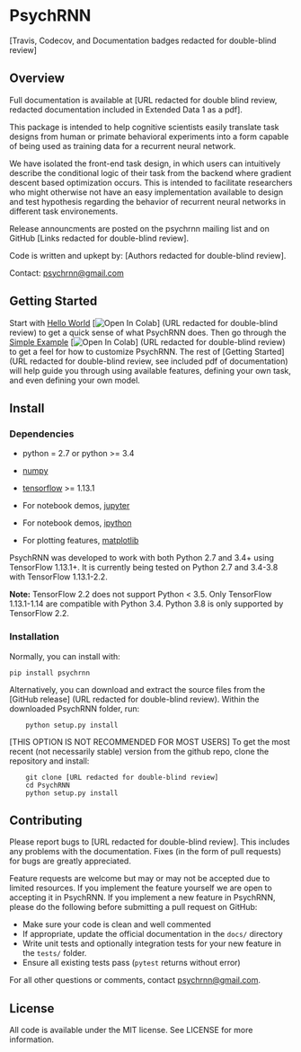 # PsychRNN
[Travis, Codecov, and Documentation badges redacted for double-blind review]

## Overview

Full documentation is available at [URL redacted for double blind review, redacted documentation included in Extended Data 1 as a pdf].

This package is intended to help cognitive scientists easily translate task designs from human or primate behavioral experiments into a form capable of being used as training data for a recurrent neural network.

We have isolated the front-end task design, in which users can intuitively describe the conditional logic of their task from the backend where gradient descent based optimization occurs. This is intended to facilitate researchers who might otherwise not have an easy implementation available to design and test hypothesis regarding the behavior of recurrent neural networks in different task environements.

Release announcments are posted on the psychrnn mailing list and on GitHub [Links redacted for double-blind review].

Code is written and upkept by: [Authors redacted for double-blind review].

Contact: psychrnn@gmail.com 

## Getting Started

Start with [Hello World](./docs/notebooks/Minimal_Example.ipynb) [![Open In Colab](https://colab.research.google.com/assets/colab-badge.svg)] (URL redacted for double-blind review) to get a quick sense of what PsychRNN does. Then go through the [Simple Example](./docs/notebooks/PerceptualDiscrimination.ipynb) [![Open In Colab](https://colab.research.google.com/assets/colab-badge.svg)] (URL redacted for double-blind review) to get a feel for how to customize PsychRNN. The rest of [Getting Started] (URL redacted for double-blind review, see included pdf of  documentation) will help guide you through using available features, defining your own task, and even defining your own model.

## Install

### Dependencies

- python = 2.7 or python >= 3.4
- [numpy](http://www.numpy.org/)
- [tensorflow](https://www.tensorflow.org/) >= 1.13.1

- For notebook demos, [jupyter](https://jupyter.org/)
- For notebook demos, [ipython](https://ipython.org/)
- For plotting features, [matplotlib](https://matplotlib.org/)

PsychRNN was developed to work with both Python 2.7 and 3.4+ using TensorFlow 1.13.1+. It is currently being tested on Python 2.7 and 3.4-3.8 with TensorFlow 1.13.1-2.2.

**Note:** TensorFlow 2.2 does not support Python < 3.5. Only TensorFlow 1.13.1-1.14 are compatible with Python 3.4. Python 3.8 is only supported by TensorFlow 2.2.

### Installation

Normally, you can install with:

	pip install psychrnn

Alternatively, you can download and extract the source files from the [GitHub release] (URL redacted for double-blind review). Within the downloaded PsychRNN folder, run:

        python setup.py install

[THIS OPTION IS NOT RECOMMENDED FOR MOST USERS] To get the most recent (not necessarily stable) version from the github repo, clone the repository and install:

        git clone [URL redacted for double-blind review]
        cd PsychRNN
        python setup.py install

## Contributing

Please report bugs to [URL redacted for double-blind review].  This
includes any problems with the documentation.  Fixes (in the form of
pull requests) for bugs are greatly appreciated.

Feature requests are welcome but may or may not be accepted due to limited
resources. If you implement the feature yourself we are open
to accepting it in PsychRNN.  If you implement a new feature in PsychRNN,
please do the following before submitting a pull request on GitHub:

- Make sure your code is clean and well commented
- If appropriate, update the official documentation in the ``docs/``
  directory
- Write unit tests and optionally integration tests for your new
  feature in the ``tests/`` folder.
- Ensure all existing tests pass (``pytest`` returns without
  error)

For all other questions or comments, contact psychrnn@gmail.com.

## License

All code is available under the MIT license. See LICENSE for more information.
